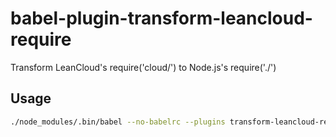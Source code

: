# babel-plugin-transform-leancloud-require

Transform LeanCloud's require('cloud/') to Node.js's require('./')

## Usage

```bash
./node_modules/.bin/babel --no-babelrc --plugins transform-leancloud-require cloud -d cloud-src
```